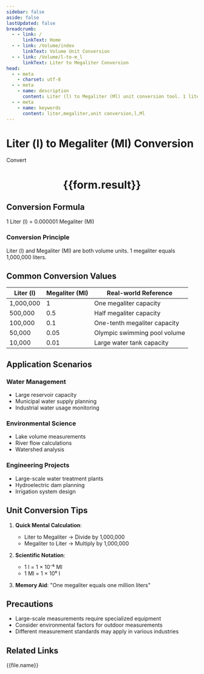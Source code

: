 ```yaml
---
sidebar: false
aside: false
lastUpdated: false
breadcrumb:
  - - link: /
      linkText: Home
  - - link: /Volume/index
      linkText: Volume Unit Conversion
  - - link: /Volume/l-to-m_l
      linkText: Liter to Megaliter Conversion
head:
  - - meta
    - charset: utf-8
  - - meta
    - name: description
      content: Liter (l) to Megaliter (Ml) unit conversion tool. 1 liter equals 0.000001 megaliters.
  - - meta
    - name: keywords
      content: liter,megaliter,unit conversion,l,Ml
---
```


# Liter (l) to Megaliter (Ml) Conversion

<script setup>
import { onMounted, reactive, inject ,ref  } from 'vue'
import { NButton,NForm ,NFormItem,NInput,NInputNumber,NSelect,NCard,useMessage ,NGrid ,NGi } from 'naive-ui'
import { defineClientComponent } from 'vitepress'
import { Volume } from '../files';

const convert = inject('convert')
const formRef = ref(null);
const rules = {
  number:{
    required: true,
    type: 'number',
    trigger: "blur"
  }
}
const form = reactive({
  number:null,
  result:'',
  title:'Liter (l) to Megaliter (Ml) Conversion'
})

const convertHandler = (e) => {
  e.preventDefault();
  formRef.value?.validate((errors)=>{
    if (!errors) {
      form.result = `${form.number} l = ${convert(form.number).from('l').to('Ml')} Ml`
    }
  })
}
</script>

<n-form size="large" :model="form" ref='formRef' :rules="rules">
  <n-form-item label="Value" path="number">
    <n-input-number size="large" style="width:100%" :min="0" v-model:value="form.number" placeholder="Enter liter value" />
  </n-form-item>
  <n-form-item>
    <n-button type="info" style="width:100%" @click="convertHandler">Convert</n-button>
  </n-form-item>
</n-form>
<n-card embedded :bordered="false" hoverable>
  <div style="text-align:center">
    <h1>{{form.result}}</h1>
  </div>
</n-card>

## Conversion Formula
1 Liter (l) = 0.000001 Megaliter (Ml)

### Conversion Principle
Liter (l) and Megaliter (Ml) are both volume units. 1 megaliter equals 1,000,000 liters.

## Common Conversion Values
| Liter (l)   | Megaliter (Ml) | Real-world Reference                |
|-------------|----------------|-------------------------------------|
| 1,000,000   | 1              | One megaliter capacity              |
| 500,000     | 0.5            | Half megaliter capacity             |
| 100,000     | 0.1            | One-tenth megaliter capacity        |
| 50,000      | 0.05           | Olympic swimming pool volume        |
| 10,000      | 0.01           | Large water tank capacity           |

## Application Scenarios
### Water Management
- Large reservoir capacity
- Municipal water supply planning
- Industrial water usage monitoring

### Environmental Science
- Lake volume measurements
- River flow calculations
- Watershed analysis

### Engineering Projects
- Large-scale water treatment plants
- Hydroelectric dam planning
- Irrigation system design

## Unit Conversion Tips
1. **Quick Mental Calculation**:
   - Liter to Megaliter → Divide by 1,000,000
   - Megaliter to Liter → Multiply by 1,000,000

2. **Scientific Notation**:
   - 1 l = 1 × 10⁻⁶ Ml
   - 1 Ml = 1 × 10⁶ l

3. **Memory Aid**:
   "One megaliter equals one million liters"

## Precautions
- Large-scale measurements require specialized equipment
- Consider environmental factors for outdoor measurements
- Different measurement standards may apply in various industries

## Related Links
<n-grid x-gap="12" :cols="2">
  <n-gi v-for="(file, index) in Volume" :key="index">
    <n-button
      text
      tag="a"
      :href="file.path"
      type="info"
    >
      {{file.name}}
    </n-button>
  </n-gi>
</n-grid>